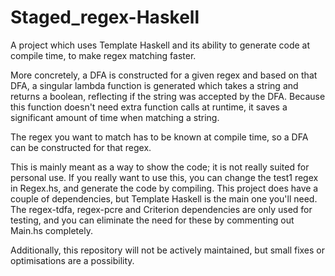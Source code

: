 # Staged_regex-Haskell
A project which uses Template Haskell and its ability to generate code at compile time, to make regex matching faster.

More concretely, a DFA is constructed for a given regex and based on that DFA, a singular lambda function is generated which takes a string and returns a boolean, reflecting if the string was accepted by the DFA.
Because this function doesn't need extra function calls at runtime, it saves a significant amount of time when matching a string.

The regex you want to match has to be known at compile time, so a DFA can be constructed for that regex.

This is mainly meant as a way to show the code; it is not really suited for personal use. If you really want to use this, you can change the test1 regex in Regex.hs, and generate the code by compiling.
This project does have a couple of dependencies, but Template Haskell is the main one you'll need. The regex-tdfa, regex-pcre and Criterion dependencies are only used for testing, and you can eliminate the need for these by commenting out Main.hs completely.

Additionally, this repository will not be actively maintained, but small fixes or optimisations are a possibility.